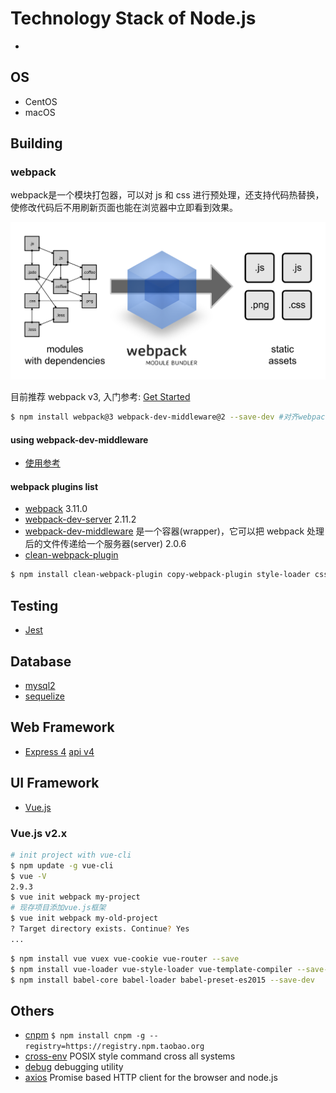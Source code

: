 # Technology Stack of Node.js
 * [](https://github.com/dwyl/technology-stack)

## OS
 * CentOS
 * macOS

## Building

### webpack
webpack是一个模块打包器，可以对 js 和 css 进行预处理，还支持代码热替换，使修改代码后不用刷新页面也能在浏览器中立即看到效果。

![](./what-is-webpack.png)

目前推荐 webpack v3, 入门参考: [Get Started](https://webpack.js.org/guides/getting-started/)

```bash
$ npm install webpack@3 webpack-dev-middleware@2 --save-dev #对齐webpack3
```

#### using webpack-dev-middleware
 * [使用参考](https://webpack.js.org/guides/development/#using-webpack-dev-middleware)



#### webpack plugins list
 * [webpack](https://www.npmjs.com/package/webpack) 3.11.0
 * [webpack-dev-server](https://www.npmjs.com/package/webpack-dev-server) 2.11.2
 * [webpack-dev-middleware](https://www.npmjs.com/package/webpack-dev-middleware) 是一个容器(wrapper)，它可以把 webpack 处理后的文件传递给一个服务器(server) 2.0.6
 * [clean-webpack-plugin](https://www.npmjs.com/package/clean-webpack-plugin)

```bash
$ npm install clean-webpack-plugin copy-webpack-plugin style-loader css-loader --save-dev
```



## Testing
 * [Jest](http://wiki.li3huo.com/JavaScript_Testing_Overview#Jest)

## Database
 * [mysql2](https://www.npmjs.com/package/mysql2)
 * [sequelize](https://www.npmjs.com/package/sequelize)

## Web Framework
 * [Express 4](http://expressjs.com/) [api v4](http://expressjs.com/en/4x/api.html)

## UI Framework
 * [Vue.js](https://cn.vuejs.org/v2/guide/)

### Vue.js v2.x

```bash
# init project with vue-cli
$ npm update -g vue-cli
$ vue -V
2.9.3
$ vue init webpack my-project
# 现存项目添加vue.js框架
$ vue init webpack my-old-project
? Target directory exists. Continue? Yes
...
```

```bash
$ npm install vue vuex vue-cookie vue-router --save
$ npm install vue-loader vue-style-loader vue-template-compiler --save-dev
$ npm install babel-core babel-loader babel-preset-es2015 --save-dev
```

## Others
 * [cnpm](https://www.npmjs.com/package/cnpm) `$ npm install cnpm -g --registry=https://registry.npm.taobao.org`
 * [cross-env](https://www.npmjs.com/package/cross-env) POSIX style command cross all systems
 * [debug](https://www.npmjs.com/package/debug) debugging utility
 * [axios](https://github.com/axios/axios) Promise based HTTP client for the browser and node.js
